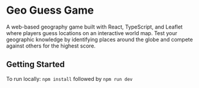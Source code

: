 # Geo Guess Game

A web-based geography game built with React, TypeScript, and Leaflet where players guess locations on an interactive world map. Test your geographic knowledge by identifying places around the globe and compete against others for the highest score.

## Getting Started

To run locally: `npm install` followed by `npm run dev`
